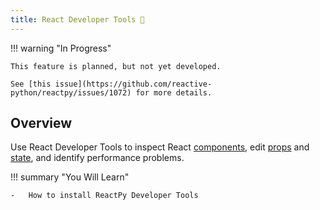 ```yaml
---
title: React Developer Tools 🚫
---
```


!!! warning "In Progress"

    This feature is planned, but not yet developed.

    See [this issue](https://github.com/reactive-python/reactpy/issues/1072) for more details.

## Overview

<p class="intro" markdown>

Use React Developer Tools to inspect React [components](../learn/your-first-component.md), edit [props](../learn/passing-props-to-a-component.md) and [state](../learn/state-a-components-memory.md), and identify performance problems.

</p>

!!! summary "You Will Learn"

    -   How to install ReactPy Developer Tools

<!--
## Browser extension

The easiest way to debug websites built with React is to install the React Developer Tools browser extension. It is available for several popular browsers:

-   [Install for **Chrome**](https://chrome.google.com/webstore/detail/react-developer-tools/fmkadmapgofadopljbjfkapdkoienihi?hl=en)
-   [Install for **Firefox**](https://addons.mozilla.org/en-US/firefox/addon/react-devtools/)
-   [Install for **Edge**](https://microsoftedge.microsoft.com/addons/detail/react-developer-tools/gpphkfbcpidddadnkolkpfckpihlkkil)

Now, if you visit a website **built with React,** you will see the _Components_ and _Profiler_ panels.

![React Developer Tools extension](/images/docs/react-devtools-extension.png)

### Safari and other browsers

For other browsers (for example, Safari), install the [`react-devtools`](https://www.npmjs.com/package/react-devtools) npm package:

```bash
# Yarn
yarn global add react-devtools

# Npm
npm install -g react-devtools
```

Next open the developer tools from the terminal:

```bash
react-devtools
```

Then connect your website by adding the following `<script>` tag to the beginning of your website's `<head>`:

```html
<html>
	<head>
		<script src="http://localhost:8097"></script>
	</head>
</html>
```

Reload your website in the browser now to view it in developer tools.

![React Developer Tools standalone](/images/docs/react-devtools-standalone.png)

## Mobile (React Native)

React Developer Tools can be used to inspect apps built with [React Native](https://reactnative.dev/) as well.

The easiest way to use React Developer Tools is to install it globally:

```bash
# Yarn
yarn global add react-devtools

# Npm
npm install -g react-devtools
```

Next open the developer tools from the terminal.

```bash
react-devtools
```

It should connect to any local React Native app that's running.

> Try reloading the app if developer tools doesn't connect after a few seconds.

[Learn more about debugging React Native.](https://reactnative.dev/docs/debugging) -->
